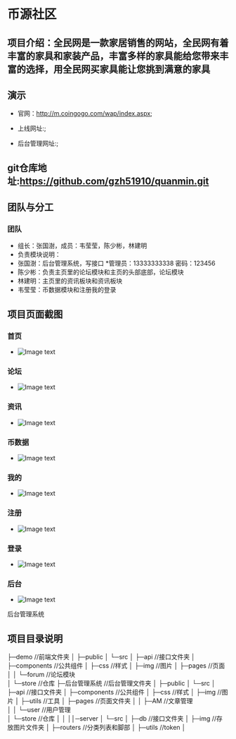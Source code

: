 # 币源社区

## 项目介绍：全民网是一款家居销售的网站，全民网有着丰富的家具和家装产品，丰富多样的家具能给您带来丰富的选择，用全民网买家具能让您挑到满意的家具

## 演示

* 官网：<http://m.coingogo.com/wap/index.aspx>;

* 上线网址:;

* 后台管理网址:;

## git仓库地址:https://github.com/gzh51910/quanmin.git
## 团队与分工

### 团队

* 组长：张国澍，成员：韦莹莹，陈少彬，林建明
* 负责模块说明：
* 张国澍：后台管理系统，写接口
    *管理员：13333333338   密码：123456    
* 陈少彬：负责主页里的论坛模块和主页的头部底部，论坛模块
* 林建明：主页里的资讯板块和资讯板块
* 韦莹莹：币数据模块和注册我的登录

## 项目页面截图

### 首页

* ![Image text]()

### 论坛

* ![Image text]()

### 资讯

* ![Image text]()

### 币数据

* ![Image text]()

### 我的

* ![Image text]()

### 注册

* ![Image text]()

### 登录

* ![Image text]()

### 后台

* ![Image text]()

后台管理系统
## 项目目录说明


├─demo                 //前端文件夹
│  ├─public
│  └─src
│      ├─api              //接口文件夹
│      ├─components       //公共组件
│      ├─css              //样式
│      ├─img              //图片
│      ├─pages            //页面
│      │  └─forum         //论坛模块                
│      └─store            //仓库
├─后台管理系统             //后台管理文件夹
│      ├─public
│      └─src
│        ├─api            //接口文件夹
│        ├─components     //公共组件
│        ├─css            //样式
│        ├─img            //图片
│        ├─utils          //工具
│        ├─pages          //页面文件夹
│        │  ├─AM          //文章管理                
│        │  └─user        //用户管理                
│        └─store          //仓库
│
│
││─server
│  └─src
│      ├─db           //接口文件夹
│      ├─img          //存放图片文件夹
│      ├─routers      //分类列表和脚部
│      ├─utils         //token
│     
